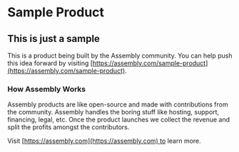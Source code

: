 # Sample Product

## This is just a sample

This is a product being built by the Assembly community. You can help push this idea forward by visiting [https://assembly.com/sample-product](https://assembly.com/sample-product).

### How Assembly Works

Assembly products are like open-source and made with contributions from the community. Assembly handles the boring stuff like hosting, support, financing, legal, etc. Once the product launches we collect the revenue and split the profits amongst the contributors.

Visit [https://assembly.com](https://assembly.com) to learn more.
